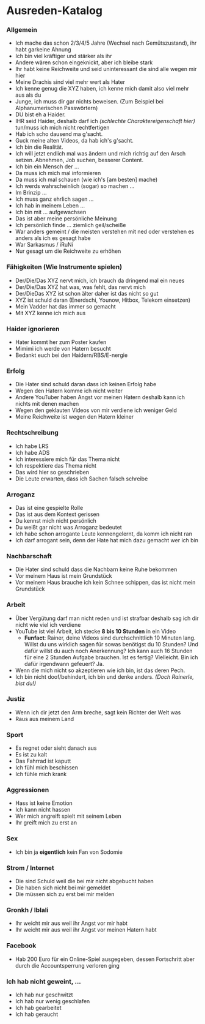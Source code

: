 # Ausreden-Katalog

### Allgemein
- Ich mache das schon 2/3/4/5 Jahre (Wechsel nach Gemütszustand), ihr habt garkeine Ahnung
- Ich bin viel kräftiger und stärker als ihr
- Andere wären schon eingeknickt, aber ich bleibe stark
- Ihr habt keine Reichweite und seid uninteressant die sind alle wegen mir hier
- Meine Drachis sind viel mehr wert als Hater
- Ich kenne genug die XYZ haben, ich kenne mich damit also viel mehr aus als du
- Junge, ich muss dir gar nichts beweisen. (Zum Beispiel bei Alphanumerischen Passwörtern)
- DU bist eh a Haider.
- IHR seid Haider, deshalb darf ich *(schlechte Charaktereigenschaft hier)* tun/muss ich mich nicht rechtfertigen
- Hab ich scho dausend ma g'sacht.
- Guck meine alten Videos, da hab ich's g'sacht.
- Ich bin die Realität.
- Ich will jetzt endlich mal was ändern und mich richtig auf den Arsch setzen. Abnehmen, Job suchen, besserer Content.
- Ich bin ein Mensch der …
- Da muss ich mich mal informieren
- Da muss ich mal schauen (wie ich's [am besten] mache)
- Ich werds wahrscheinlich (sogar) so machen …
- Im Brinzip …
- Ich muss ganz ehrlich sagen …
- Ich hab in meinem Leben …
- Ich bin mit … aufgewachsen
- Das ist aber meine persönliche Meinung
- Ich persönlich finde … ziemlich geil/scheiße
- War anders gemeint / die meisten verstehen mit ned oder verstehen es anders als ich es gesagt habe
- War Sarkasmus / iRuNi
- Nur gesagt um die Reichweite zu erhöhen

### Fähigkeiten (Wie Instrumente spielen)
- Der/Die/Das XYZ nervt mich, ich brauch da dringend mal ein neues
- Der/Die/Das XYZ hat was, was fehlt, das nervt mich
- Der/DieDas XYZ ist schon älter daher ist das nicht so gut
- XYZ ist schuld daran (Enerdschi, Younow, Hitbox, Telekom einsetzen)
- Mein Vadder hat das immer so gemacht
- Mit XYZ kenne ich mich aus

### Haider ignorieren
- Hater kommt her zum Poster kaufen
- Mimimi ich werde von Hatern besucht
- Bedankt euch bei den Haidern/RBS/E-nergie

### Erfolg
- Die Hater sind schuld daran dass ich keinen Erfolg habe
- Wegen den Hatern komme ich nicht weiter
- Andere YouTuber haben Angst vor meinen Hatern deshalb kann ich nichts mit denen machen
- Wegen den geklauten Videos von mir verdiene ich weniger Geld
- Meine Reichweite ist wegen den Hatern kleiner

### Rechtschreibung
- Ich habe LRS
- Ich habe ADS
- Ich interessiere mich für das Thema nicht
- Ich respektiere das Thema nicht
- Das wird hier so geschrieben
- Die Leute erwarten, dass ich Sachen falsch schreibe

### Arroganz
- Das ist eine gespielte Rolle
- Das ist aus dem Kontext gerissen
- Du kennst mich nicht persönlich
- Du weißt gar nicht was Arroganz bedeutet
- Ich habe schon arrogante Leute kennengelernt, da komm ich nicht ran
- Ich darf arrogant sein, denn der Hate hat mich dazu gemacht wer ich bin

### Nachbarschaft
- Die Hater sind schuld dass die Nachbarn keine Ruhe bekommen
- Vor meinem Haus ist mein Grundstück
- Vor meinem Haus brauche ich kein Schnee schippen, das ist nicht mein Grundstück

### Arbeit
- Über Vergütung darf man nicht reden und ist strafbar deshalb sag ich dir nicht wie viel ich verdiene
- YouTube ist viel Arbeit, ich stecke **8 bis 10 Stunden** in ein Video
  - **Funfact**: Rainer, deine Videos sind durchschnittlich 10 Minuten lang. Willst du uns wirklich sagen für sowas benötigst du 10 Stunden? Und dafür willst du auch noch Anerkennung? Ich kann auch 16 Stunden für eine 2 Stunden Aufgabe brauchen. Ist es fertig? Vielleicht. Bin ich dafür irgendwann gefeuert? Ja.
- Wenn die mich nicht so akzeptieren wie ich bin, ist das deren Pech.
- Ich bin nicht doof/behindert, ich bin und denke anders. *(Doch Rainerle, bist du!)*

### Justiz
- Wenn ich dir jetzt den Arm breche, sagt kein Richter der Welt was
- Raus aus meinem Land
  
### Sport
- Es regnet oder sieht danach aus
- Es ist zu kalt
- Das Fahrrad ist kaputt
- Ich fühl mich beschissen
- Ich fühle mich krank

### Aggressionen
- Hass ist keine Emotion
- Ich kann nicht hassen
- Wer mich angreift spielt mit seinem Leben
- Ihr greift mich zu erst an

### Sex
- Ich bin ja **eigentlich** kein Fan von Sodomie

### Strom / Internet
- Die sind Schuld weil die bei mir nicht abgebucht haben
- Die haben sich nicht bei mir gemeldet
- Die müssen sich zu erst bei mir melden

### Gronkh / Iblali
- Ihr weicht mir aus weil ihr Angst vor mir habt
- Ihr weicht mir aus weil ihr Angst vor meinen Hatern habt

### Facebook
- Hab 200 Euro für ein Online-Spiel ausgegeben, dessen Fortschritt aber durch die Accountsperrung verloren ging

### Ich hab nicht geweint, ...
- Ich hab nur geschwitzt
- Ich hab nur wenig geschlafen
- Ich hab gearbeitet
- Ich hab geraucht